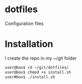 # dotfiles
Configuration files 

# Installation
I create the repo in my ~/git folder
```bash
user@box$ cd ~/git/dotfiles/
user@box$ chmod +x install.sh
user#box$ ./install.sh
```
